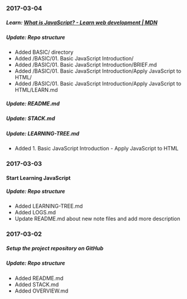 ### 2017-03-04

##### Learn: [What is JavaScript? - Learn web development | MDN](https://developer.mozilla.org/en-US/docs/Learn/JavaScript/First_steps/What_is_JavaScript)
##### Update: Repo structure 
- Added BASIC/ directory
- Added /BASIC/01. Basic JavaScript Introduction/
- Added /BASIC/01. Basic JavaScript Introduction/BRIEF.md
- Added /BASIC/01. Basic JavaScript Introduction/Apply JavaScript to HTML/
- Added /BASIC/01. Basic JavaScript Introduction/Apply JavaScript to HTML/LEARN.md

##### Update: README.md
##### Update: STACK.md
##### Update: LEARNING-TREE.md
- Added 1. Basic JavaScript Introduction - Apply JavaScript to HTML

### 2017-03-03
#### Start Learning JavaScript
##### Update: Repo structure 
- Added LEARNING-TREE.md
- Added LOGS.md
- Update README.md about new note files and add more description

### 2017-03-02
##### Setup the project repository on GitHub
##### Update: Repo structure 
- Added README.md
- Added STACK.md
- Added OVERVIEW.md